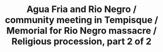 ---
layout: manifest
title: Agua Fria and Rio Negro / community meeting in Tempisque / Memorial for Rio
  Negro massacre / Religious procession, part 2 of 2
manifest_name: agua-fria-and-rio-negro-community-meeting-in-tempisque-memorial-for-rio-negro-massacre-religious-procession-part-2-of-2

---